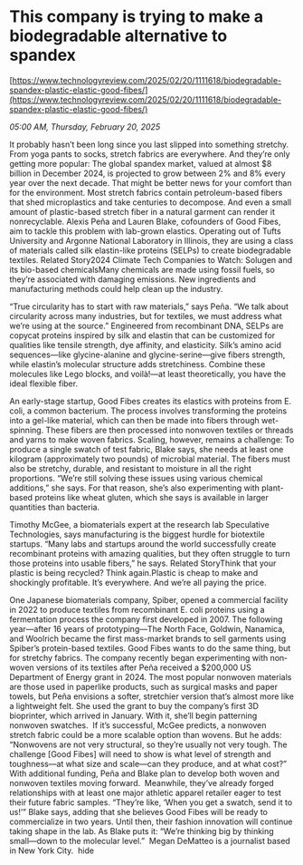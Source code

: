 # This company is trying to make a biodegradable alternative to spandex

[https://www.technologyreview.com/2025/02/20/1111618/biodegradable-spandex-plastic-elastic-good-fibes/](https://www.technologyreview.com/2025/02/20/1111618/biodegradable-spandex-plastic-elastic-good-fibes/)

*05:00 AM, Thursday, February 20, 2025*

It probably hasn’t been long since you last slipped into something stretchy. From yoga pants to socks, stretch fabrics are everywhere. And they’re only getting more popular: The global spandex market, valued at almost $8 billion in December 2024, is projected to grow between 2% and 8% every year over the next decade. That might be better news for your comfort than for the environment. Most stretch fabrics contain petroleum-based fibers that shed microplastics and take centuries to decompose. And even a small amount of plastic-based stretch fiber in a natural garment can render it nonrecyclable. Alexis Peña and Lauren Blake, cofounders of Good Fibes, aim to tackle this problem with lab-grown elastics. Operating out of Tufts University and Argonne National Laboratory in Illinois, they are using a class of materials called silk elastin-like proteins (SELPs) to create biodegradable textiles. Related Story2024 Climate Tech Companies to Watch: Solugen and its bio-based chemicalsMany chemicals are made using fossil fuels, so they’re associated with damaging emissions. New ingredients and manufacturing methods could help clean up the industry.

“True circularity has to start with raw materials,” says Peña. “We talk about circularity across many industries, but for textiles, we must address what we’re using at the source.” Engineered from recombinant DNA, SELPs are copycat proteins inspired by silk and elastin that can be customized for qualities like tensile strength, dye affinity, and elasticity. Silk’s amino acid sequences—like glycine-alanine and glycine-serine—give fibers strength, while elastin’s molecular structure adds stretchiness. Combine these molecules like Lego blocks, and voilà!—at least theoretically, you have the ideal flexible fiber.

An early-stage startup, Good Fibes creates its elastics with proteins from E. coli, a common bacterium. The process involves transforming the proteins into a gel-like material, which can then be made into fibers through wet-spinning. These fibers are then processed into nonwoven textiles or threads and yarns to make woven fabrics. Scaling, however, remains a challenge: To produce a single swatch of test fabric, Blake says, she needs at least one kilogram (approximately two pounds) of microbial material. The fibers must also be stretchy, durable, and resistant to moisture in all the right proportions. “We’re still solving these issues using various chemical additions,” she says. For that reason, she’s also experimenting with plant-based proteins like wheat gluten, which she says is available in larger quantities than bacteria.

Timothy McGee, a biomaterials expert at the research lab Speculative Technologies, says manufacturing is the biggest hurdle for biotextile startups. “Many labs and startups around the world successfully create recombinant proteins with amazing qualities, but they often struggle to turn those proteins into usable fibers,” he says. Related StoryThink that your plastic is being recycled? Think again.Plastic is cheap to make and shockingly profitable. It’s everywhere. And we’re all paying the price.

One Japanese biomaterials company, Spiber, opened a commercial facility in 2022 to produce textiles from recombinant E. coli proteins using a fermentation process the company first developed in 2007. The following year—after 16 years of prototyping—The North Face, Goldwin, Nanamica, and Woolrich became the first mass-market brands to sell garments using Spiber’s protein-based textiles. Good Fibes wants to do the same thing, but for stretchy fabrics. The company recently began experimenting with non­woven versions of its textiles after Peña received a $200,000 US Department of Energy grant in 2024. The most popular nonwoven materials are those used in paperlike products, such as surgical masks and paper towels, but Peña envisions a softer, stretchier version that’s almost more like a lightweight felt. She used the grant to buy the company’s first 3D bioprinter, which arrived in January. With it, she’ll begin patterning nonwoven swatches.  If it’s successful, McGee predicts, a nonwoven stretch fabric could be a more scalable option than wovens. But he adds: “Nonwovens are not very structural, so they’re usually not very tough. The challenge [Good Fibes] will need to show is what level of strength and toughness—at what size and scale—can they produce, and at what cost?” With additional funding, Peña and Blake plan to develop both woven and nonwoven textiles moving forward.  Meanwhile, they’ve already forged relationships with at least one major athletic apparel retailer eager to test their future fabric samples. “They’re like, ‘When you get a swatch, send it to us!’” Blake says, adding that she believes Good Fibes will be ready to commercialize in two years. Until then, their fashion innovation will continue taking shape in the lab. As Blake puts it: “We’re thinking big by thinking small—down to the molecular level.”  Megan DeMatteo is a journalist based in New York City.  hide


